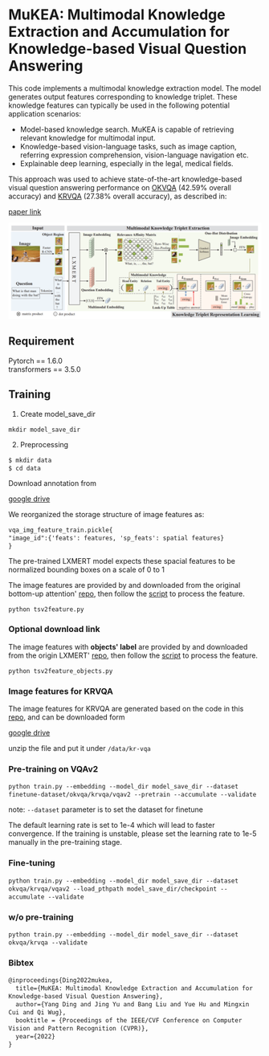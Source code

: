 # MuKEA: Multimodal Knowledge Extraction and Accumulation for Knowledge-based Visual Question Answering

This code implements a multimodal knowledge extraction model. The model generates output features corresponding to knowledge triplet. These knowledge features can typically be used in the following potential application scenarios:
- Model-based knowledge search. MuKEA is capable of retrieving relevant knowledge for multimodal input.
- Knowledge-based vision-language tasks, such as image caption, referring expression comprehension, vision-language navigation etc.
- Explainable deep learning, especially in the legal, medical fields.

This approach was used to achieve state-of-the-art knowledge-based visual question answering performance on [OKVQA](https://arxiv.org/abs/1906.00067) (42.59% overall accuracy) and [KRVQA](https://arxiv.org/pdf/2012.07192.pdf) (27.38% overall accuracy), as described in:

[paper link](http://arxiv.org/abs/2203.09138)

![MuKEA](https://github.com/AndersonStra/MuKEA/blob/main/model.PNG)


## Requirement
Pytorch == 1.6.0          
transformers == 3.5.0               

## Training       
1. Create model_save_dir 
```                           
mkdir model_save_dir
```

2. Preprocessing   
```
$ mkdir data
$ cd data
```
Download annotation from 

[google drive](https://drive.google.com/file/d/1YuOUTbK7rged0gopQko5rdQuHKxiW9sv/view?usp=sharing)

We reorganized the storage structure of image features as:

```
vqa_img_feature_train.pickle{
"image_id":{'feats': features, 'sp_feats': spatial features}
}
```

The pre-trained LXMERT model expects these spacial features to be normalized bounding boxes on a scale of 0 to 1

The image features are provided by and downloaded from the original bottom-up attention' [repo](https://github.com/peteanderson80/bottom-up-attention#pretrained-features),  then follow the [script](https://github.com/AndersonStra/MuKEA/blob/main/vqa_v2_pretrain/tsv2feature.py) to process the feature.

```
python tsv2feature.py
```

### Optional download link
The image features with **objects' label** are provided by and downloaded from the origin LXMERT' [repo](https://github.com/airsplay/lxmert#google-drive), then follow the [script](https://github.com/AndersonStra/MuKEA/blob/main/vqa_v2_pretrain/tsv2feature_objects.py) to process the feature.

```
python tsv2feature_objects.py
```

### Image features for KRVQA
The image features for KRVQA are generated based on the code in this [repo](https://github.com/violetteshev/bottom-up-features), and can be downloaded form 

[google drive](https://drive.google.com/file/d/1YUhqLLXGouBsy6C-i8SIQ86VXIkclrm9/view?usp=sharing)

unzip the file and put it under `/data/kr-vqa`

### Pre-training on VQAv2
```
python train.py --embedding --model_dir model_save_dir --dataset finetune-dataset/okvqa/krvqa/vqav2 --pretrain --accumulate --validate
```       

note: `--dataset` parameter is to set the dataset for finetune


The default learning rate is set to 1e-4 which will lead to faster convergence. If the training is unstable, please set the learning rate to 1e-5 manually in the pre-training stage.

### Fine-tuning     
```
python train.py --embedding --model_dir model_save_dir --dataset okvqa/krvqa/vqav2 --load_pthpath model_save_dir/checkpoint --accumulate --validate
```

### w/o pre-training
```
python train.py --embedding --model_dir model_save_dir --dataset okvqa/krvqa --validate
```

### Bibtex
```
@inproceedings{Ding2022mukea,
  title={MuKEA: Multimodal Knowledge Extraction and Accumulation for Knowledge-based Visual Question Answering},
  author={Yang Ding and Jing Yu and Bang Liu and Yue Hu and Mingxin Cui and Qi Wug},
  booktitle = {Proceedings of the IEEE/CVF Conference on Computer Vision and Pattern Recognition (CVPR)},
  year={2022}
}
```
